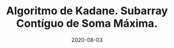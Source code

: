 ---
layout: page
title: "Algoritmo de Kadane. Subarray Contíguo de Soma Máxima."
date: 2020-08-03
type: video
description: Neste vídeo mostro o algoritmo de Kadane, que é um algoritmo bem conhecido para resolver o problema do subarray contíguo de soma máxima. Apresento 3 formas de resolver esse problema.
entry_number: 80
youtube_video_id: UncRSviH-cY
repository: 0080-algoritmo-de-kadane
has_code: false
has_p5: false
tags: [Algoritmos,Questões de Entrevista,Python, Kadane]
playlists: [Questões de Entrevista]
permalink: /algoritmo-de-kadane/
---